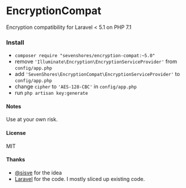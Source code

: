# EncryptionCompat

Encryption compatibility for Laravel < 5.1 on PHP 7.1

### Install

- `composer require "sevenshores/encryption-compat:~5.0"`
- remove `'Illuminate\Encryption\EncryptionServiceProvider'` from `config/app.php`
- add `'SevenShores\EncryptionCompat\EncryptionServiceProvider'` to `config/app.php`
- change `cipher` to `'AES-128-CBC'` in `config/app.php`
- run `php artisan key:generate`

#### Notes

Use at your own risk.

#### License

MIT

#### Thanks

- [@sisve](https://github.com/sisve) for the idea
- [Laravel](https://github.com/laravel/laravel) for the code. I mostly sliced up existing code.
